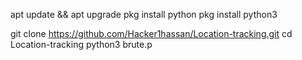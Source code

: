 apt update && apt upgrade 
pkg install python
pkg install python3

git clone https://github.com/Hacker1hassan/Location-tracking.git
cd Location-tracking
python3 brute.p
